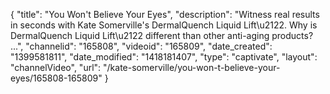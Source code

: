 {
    "title": "You Won't Believe Your Eyes",
    "description": "Witness real results in seconds with Kate Somerville's DermalQuench Liquid Lift\u2122. Why is DermalQuench Liquid Lift\u2122 different than other anti-aging products? ...",
    "channelid": "165808",
    "videoid": "165809",
    "date_created": "1399581811",
    "date_modified": "1418181407",
    "type": "captivate",
    "layout": "channelVideo",
    "url": "\/kate-somerville\/you-won-t-believe-your-eyes\/165808-165809"
}